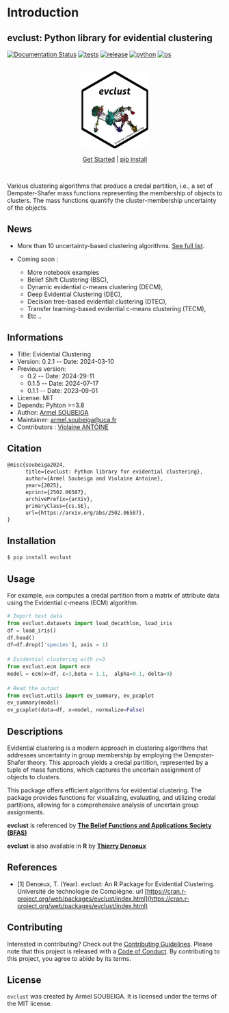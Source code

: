 # Introduction

## evclust: Python library for evidential clustering

[![Documentation Status](https://readthedocs.org/projects/evclust/badge/?version=latest)](https://evclust.readthedocs.io/en/latest/)
[![tests](https://github.com/py-pkgs/py-pkgs-cookiecutter/workflows/test/badge.svg)](https://github.com/py-pkgs/py-pkgs-cookiecutter/workflows/test/badge.svg)
[![release](https://img.shields.io/github/v/release/armelsoubeiga/evclust.svg)](https://github.com/armelsoubeiga/evclust/releases)
[![python](https://img.shields.io/badge/python-%5E3.8-blue)](https://img.shields.io/badge/python-%5E3.8-blue)
[![os](https://img.shields.io/badge/OS-Ubuntu%2C%20Mac%2C%20Windows-purple)](https://img.shields.io/badge/OS-Ubuntu%2C%20Mac%2C%20Windows-purple)

<br/>

<div align="center">

<img src="https://raw.githubusercontent.com/armelsoubeiga/evclust/master/docs/assets/logo.png" height="180px" />

[Get Started](https://evclust.readthedocs.io) | [pip install](https://pypi.org/project/evclust/)

</div>

<br/>

Various clustering algorithms that produce a credal partition, i.e., a set of Dempster-Shafer mass functions representing the membership of objects to clusters. The mass functions quantify the cluster-membership uncertainty of the objects. 

## News
* More than 10 uncertainty-based clustering algorithms. [See full list](https://evclust.readthedocs.io/en/latest/autoapi/available/index.html). 

* Coming soon :
    * More notebook examples 
    * Belief Shift Clustering (BSC), 
    * Dynamic evidential c-means clustering (DECM), 
    * Deep Evidential Clustering (DEC),
    * Decision tree-based evidential clustering (DTEC),
    * Transfer learning-based evidential c-means clustering (TECM),
    * Etc ..

## Informations

* Title: Evidential Clustering
* Version: 0.2.1 -- Date: 2024-03-10
* Previous version: 
    - 0.2 -- Date: 2024-29-11
    - 0.1.5 -- Date: 2024-07-17
    - 0.1.1 -- Date: 2023-09-01
* License: MIT
* Depends: Pyhton >=3.8
* Author: [Armel SOUBEIGA](https://armelsoubeiga.github.io/)
* Maintainer: [armel.soubeiga@uca.fr](https://armelsoubeiga.github.io/)
* Contributors : [Violaine ANTOINE](https://perso.isima.fr/~viantoin/)


## Citation 

```
@misc{soubeiga2024,
      title={evclust: Python library for evidential clustering}, 
      author={Armel Soubeiga and Violaine Antoine},
      year={2025},
      eprint={2502.06587},
      archivePrefix={arXiv},
      primaryClass={cs.SE},
      url={https://arxiv.org/abs/2502.06587}, 
}

```

## Installation

```bash
$ pip install evclust 
```

## Usage

For example, `ecm` computes a credal partition from a matrix of attribute data using the Evidential c-means (ECM) algorithm.

```python
# Import test data
from evclust.datasets import load_decathlon, load_iris
df = load_iris()
df.head()
df=df.drop(['species'], axis = 1)

# Evidential clustering with c=3
from evclust.ecm import ecm
model = ecm(x=df, c=3,beta = 1.1,  alpha=0.1, delta=9)

# Read the output
from evclust.utils import ev_summary, ev_pcaplot
ev_summary(model)    
ev_pcaplot(data=df, x=model, normalize=False)    
```

## Descriptions

Evidential clustering is a modern approach in clustering algorithms that addresses uncertainty in group membership by employing the Dempster-Shafer theory. This approach yields a credal partition, represented by a tuple of mass functions, which captures the uncertain assignment of objects to clusters.

This package offers efficient algorithms for evidential clustering. The package provides functions for visualizing, evaluating, and utilizing credal partitions, allowing for a comprehensive analysis of uncertain group assignments. 

**evclust** is referenced by [**The Belief Functions and Applications Society (BFAS)**](https://bfasociety.org/)

**evclust** is also available in **R** by [**Thierry Denoeux**](https://cran.rstudio.com/web/packages/evclust/vignettes/evclust_vignette.pdf)


## References

* [1] Denœux, T. (Year). evclust: An R Package for Evidential Clustering. Université de technologie de Compiègne. url [https://cran.r-project.org/web/packages/evclust/index.html](https://cran.r-project.org/web/packages/evclust/index.html)


## Contributing

Interested in contributing? Check out the [Contributing Guidelines](https://evclust.readthedocs.io/en/latest/contributing.html). Please note that this project is released with a [Code of Conduct](https://evclust.readthedocs.io/en/latest/conduct.html). By contributing to this project, you agree to abide by its terms.

## License

`evclust` was created by Armel SOUBEIGA. It is licensed under the terms of the MIT license.

